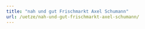 ```yaml
---
title: "nah und gut Frischmarkt Axel Schumann"
url: /uetze/nah-und-gut-frischmarkt-axel-schumann/
---
```


